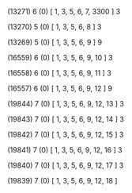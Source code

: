 (13271) 6 (0) [ 1, 3, 5, 6, 7, 3300 ] 3 


(13270) 5 (0) [ 1, 3, 5, 6, 8 ] 3 


(13269) 5 (0) [ 1, 3, 5, 6, 9 ] 9 


(16559) 6 (0) [ 1, 3, 5, 6, 9, 10 ] 3 


(16558) 6 (0) [ 1, 3, 5, 6, 9, 11 ] 3 


(16557) 6 (0) [ 1, 3, 5, 6, 9, 12 ] 9 


(19844) 7 (0) [ 1, 3, 5, 6, 9, 12, 13 ] 3 


(19843) 7 (0) [ 1, 3, 5, 6, 9, 12, 14 ] 3 


(19842) 7 (0) [ 1, 3, 5, 6, 9, 12, 15 ] 3 


(19841) 7 (0) [ 1, 3, 5, 6, 9, 12, 16 ] 3 


(19840) 7 (0) [ 1, 3, 5, 6, 9, 12, 17 ] 3 


(19839) 7 (0) [ 1, 3, 5, 6, 9, 12, 18 ]  

